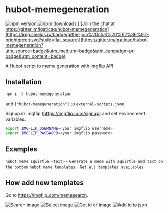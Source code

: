 # hubot-memegeneration

[![npm version](https://img.shields.io/npm/v/hubot-memegeneration.svg?style=flat-square)](https://www.npmjs.com/package/hubot-memegeneration)
[![npm downloads](https://img.shields.io/npm/dm/hubot-memegeneration.svg?style=flat-square)](https://www.npmjs.com/package/hubot-memegeneration)
[![Join the chat at https://gitter.im/lgaticaq/hubot-memegeneration](https://img.shields.io/badge/gitter-join%20chat%20%E2%86%92-brightgreen.svg?style=flat-square)](https://gitter.im/lgaticaq/hubot-memegeneration?utm_source=badge&utm_medium=badge&utm_campaign=pr-badge&utm_content=badge)

A Hubot script to meme generation with imgflip API

## Installation
```bash
npm i -S hubot-memegeneration
```

add `["hubot-memegeneration"]` to `external-scripts.json`.

Signup in imgflip (https://imgflip.com/signup) and set environment variables.

```bash
export IMGFLIP_USERNAME=<your imgflip username>
export IMGFLIP_PASSWORD=<your imgflip password>
```

## Examples

`hubot meme squirtle <text>` - `Generate a meme with squirtle and text on the bottom`
`hubot meme templates` - `Get all templates availables`

## How add new templates

Go to https://imgflip.com/memesearch.

![Search image](http://i.imgur.com/4Mb45I0.jpg)
![Select image](http://i.imgur.com/525EE1O.jpg)
![Get id of image](http://i.imgur.com/Ucd5zBn.jpg)
![Add id to json](http://i.imgur.com/2E7zDJz.jpg)
